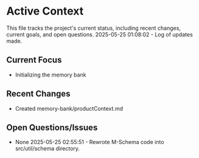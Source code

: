 # Active Context

This file tracks the project's current status, including recent changes, current goals, and open questions.
2025-05-25 01:08:02 - Log of updates made.

## Current Focus

* Initializing the memory bank

## Recent Changes

* Created memory-bank/productContext.md

## Open Questions/Issues

* None
2025-05-25 02:55:51 - Rewrote M-Schema code into src/util/schema directory.